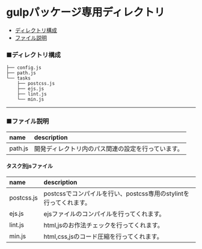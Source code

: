 # gulpパッケージ専用ディレクトリ
* [ディレクトリ構成](#dir)
* [ファイル説明](#file)

<a id="dir"></a>
### ■ディレクトリ構成
```
├── config.js
├── path.js
└── tasks
    ├── postcss.js
    ├── ejs.js
    ├── lint.js
    └── min.js
```
---

<a id="file"></a>
### ■ファイル説明

| name | description |
|:-----------|:------------|
| path.js  | 開発ディレクトリ内のパス関連の設定を行っています。 |

#### タスク別jsファイル
| name | description |
|:-----------|:------------|
| postcss.js       | postcssでコンパイルを行い、postcss専用のstylintを行ってくれます。 |
| ejs.js       | ejsファイルのコンパイルを行ってくれます。 |
| lint.js       | html,jsのお作法チェックを行ってくれます。 |
| min.js       | html,css,jsのコード圧縮を行ってくれます。 |
